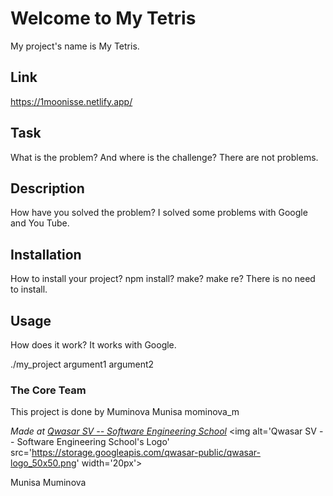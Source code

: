 # Welcome to My Tetris
My project's name is My Tetris.

##  Link
https://1moonisse.netlify.app/

## Task
What is the problem? And where is the challenge?
There are not problems.

## Description
How have you solved the problem?
I solved some problems with Google and You Tube.

## Installation
How to install your project? npm install? make? make re?
There is no need to install.

## Usage
 How does it work?
It works with Google.

./my_project argument1 argument2


### The Core Team
This project is done by Muminova Munisa  mominova_m

<span><i>Made at <a href='https://qwasar.io'>Qwasar SV -- Software Engineering School</a></i></span>
<span><img alt='Qwasar SV -- Software Engineering School's Logo' src='https://storage.googleapis.com/qwasar-public/qwasar-logo_50x50.png' width='20px'></span>





Munisa
Muminova

